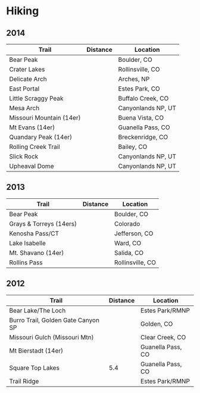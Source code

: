 # Hiking

## 2014

| Trail | Distance | Location |
|-------|----------|----------|
| Bear Peak | | Boulder, CO |
| Crater Lakes | | Rollinsville, CO |
| Delicate Arch | | Arches, NP |
| East Portal | | Estes Park, CO |
| Little Scraggy Peak | | Buffalo Creek, CO |
| Mesa Arch | | Canyonlands NP, UT |
| Missouri Mountain (14er) | | Buena Vista, CO |
| Mt Evans (14er) | | Guanella Pass, CO |
| Quandary Peak (14er) | | Breckenridge, CO |
| Rolling Creek Trail | | Bailey, CO |
| Slick Rock | | Canyonlands NP, UT |
| Upheaval Dome | | Canyonlands NP, UT |

## 2013

| Trail | Distance | Location |
|-------|----------|----------|
| Bear Peak | | Boulder, CO |
| Grays & Torreys (14ers) | | Colorado |
| Kenosha Pass/CT | | Jefferson, CO |
| Lake Isabelle | | Ward, CO | 
| Mt. Shavano (14er) | | Salida, CO |
| Rollins Pass | | Rollinsville, CO |

## 2012

| Trail | Distance | Location |
|-------|----------|----------|
| Bear Lake/The Loch | | Estes Park/RMNP |
| Burro Trail, Golden Gate Canyon SP | | Golden, CO |
| Missouri Gulch (Missouri Mtn) | | Clear Creek, CO |
| Mt Bierstadt (14er) | | Guanella Pass, CO |
| Square Top Lakes | 5.4 | Guanella Pass, CO |
| Trail Ridge | | Estes Park/RMNP |
